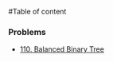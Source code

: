 #Table of content

### Problems
- [110. Balanced Binary Tree](https://leetcode.com/problems/balanced-binary-tree/)
